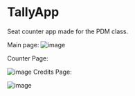 # TallyApp

Seat counter app made for the PDM class. 

Main page:
![image](https://github.com/user-attachments/assets/d31b0e01-2611-4c22-9a38-d52654fabc1d)

Counter Page:

![image](https://github.com/user-attachments/assets/def700ab-053b-4cdf-9b5f-02de4f0f1ed2)
Credits Page:

![image](https://github.com/user-attachments/assets/547d953b-5080-4f7c-9bd7-f1305eabacaa)
